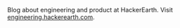 Blog about engineering and product at HackerEarth.
Visit <a
href="http://engineering.hackerearth.com">engineering.hackerearth.com</a>.
